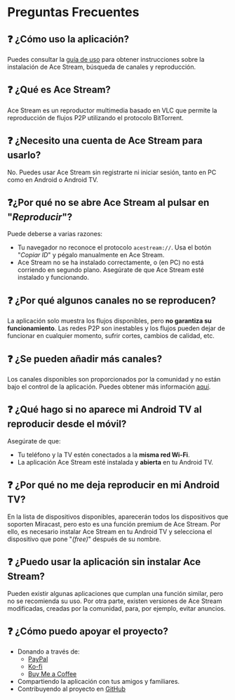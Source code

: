 # Preguntas Frecuentes

## ❓ ¿Cómo uso la aplicación?
Puedes consultar la [guía de uso](https://github.com/Pirito10/IPTV-Guide/blob/main/docs/USER_GUIDE.md) para obtener instrucciones sobre la instalación de Ace Stream, búsqueda de canales y reproducción.

## ❓ ¿Qué es Ace Stream?
Ace Stream es un reproductor multimedia basado en VLC que permite la reproducción de flujos P2P utilizando el protocolo BitTorrent.

## ❓ ¿Necesito una cuenta de Ace Stream para usarlo?
No. Puedes usar Ace Stream sin registrarte ni iniciar sesión, tanto en PC como en Android o Android TV.

## ❓¿Por qué no se abre Ace Stream al pulsar en "*Reproducir*"?
Puede deberse a varias razones:
- Tu navegador no reconoce el protocolo `acestream://`. Usa el botón "*Copiar ID*" y pégalo manualmente en Ace Stream.
- Ace Stream no se ha instalado correctamente, o (en PC) no está corriendo en segundo plano. Asegúrate de que Ace Stream esté instalado y funcionando.

## ❓ ¿Por qué algunos canales no se reproducen?
La aplicación solo muestra los flujos disponibles, pero **no garantiza su funcionamiento**. Las redes P2P son inestables y los flujos pueden dejar de funcionar en cualquier momento, sufrir cortes, cambios de calidad, etc.

## ❓ ¿Se pueden añadir más canales?
Los canales disponibles son proporcionados por la comunidad y no están bajo el control de la aplicación. Puedes obtener más información [aquí](https://ipfs.io/ipns/elcano.top).

## ❓ ¿Qué hago si no aparece mi Android TV al reproducir desde el móvil?
Asegúrate de que:
- Tu teléfono y la TV estén conectados a la **misma red Wi-Fi**.
- La aplicación Ace Stream esté instalada y **abierta** en tu Android TV.

## ❓ ¿Por qué no me deja reproducir en mi Android TV?
En la lista de dispositivos disponibles, aparecerán todos los dispositivos que soporten Miracast, pero esto es una función premium de Ace Stream. Por ello, es necesario instalar Ace Stream en tu Android TV y selecciona el dispositivo que pone "*(free)*" después de su nombre.

## ❓ ¿Puedo usar la aplicación sin instalar Ace Stream?
Pueden existir algunas aplicaciones que cumplan una función similar, pero no se recomienda su uso. Por otra parte, existen versiones de Ace Stream modificadas, creadas por la comunidad, para, por ejemplo, evitar anuncios.

## ❓ ¿Cómo puedo apoyar el proyecto?
- Donando a través de:
    - [PayPal](https://www.paypal.com/paypalme/Pirito10)
    - [Ko-fi](https://ko-fi.com/pirito10)
    - [Buy Me a Coffee](https://buymeacoffee.com/pirito10)
- Compartiendo la aplicación con tus amigos y familiares.
- Contribuyendo al proyecto en [GitHub](https://github.com/Pirito10/IPTV-Guide)